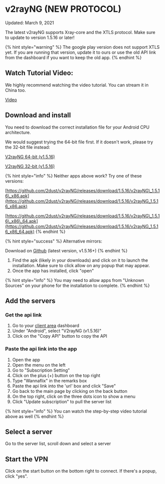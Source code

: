 # v2rayNG \(NEW PROTOCOL\)

Updated: March 9, 2021

The latest v2rayNG supports Xray-core and the XTLS protocol. Make sure to update to version 1.5.16 or later!

{% hint style="warning" %}
The google play version does not support XTLS yet. If you are running that version, update it to ours or use the old API link from the dashboard if you want to keep the old app.
{% endhint %}

## Watch Tutorial Video:

We highly recommend watching the video tutorial. You can stream it in China too.

[Video](https://watch.cloudflarestream.com/7461e3fd68eb477e395064ccdcf6caa8)

## Download and install

You need to download the correct installation file for your Android CPU architecture.

We would suggest trying the 64-bit file first. If it doesn't work, please try the 32-bit file instead:

[V2rayNG 64-bit \(v1.5.16\)](https://wannaflix.com/dl.php?type=d&id=31)

[V2rayNG 32-bit \(v1.5.16\)](https://wannaflix.com/dl.php?type=d&id=32)

{% hint style="info" %}
Neither apps above work? Try one of these versions: 

[https://github.com/2dust/v2rayNG/releases/download/1.5.16/v2rayNG\_1.5.16\_x86.apk](https://github.com/2dust/v2rayNG/releases/download/1.5.16/v2rayNG_1.5.16_x86.apk)

[https://github.com/2dust/v2rayNG/releases/download/1.5.16/v2rayNG\_1.5.16\_x86\_64.apk](https://github.com/2dust/v2rayNG/releases/download/1.5.16/v2rayNG_1.5.16_x86_64.apk)
{% endhint %}

{% hint style="success" %}
Alternative mirrors:

Download on [Github](https://github.com/2dust/v2rayNG/releases) \(latest version, v1.5.16+\)
{% endhint %}

1. Find the apk \(likely in your downloads\) and click on it to launch the installation. Make sure to click allow on any popup that may appear.
2. Once the app has installed, click "open"

{% hint style="info" %}
You may need to allow apps from "Unknown Sources" on your phone for the installation to complete. 
{% endhint %}

## Add the servers

### Get the api link

1. Go to your [client area](https://wannaflix.com/clientarea.php) dashboard
2. Under "Android", select "V2rayNG \(v1.5.16\)"
3. Click on the "Copy API" button to copy the API

### Paste the api link into the app

1. Open the app 
2. Open the menu on the left
3. Go to "Subscription Setting"
4. Click on the plus \(+\) button on the top right
5. Type "Wannaflix" in the remarks box
6. Paste the api link into the 'url' box and click "Save"
7. Go back to the main page by clicking on the back button
8. On the top right, click on the three dots icon to show a menu
9. Click "Update subscription" to pull the server list

{% hint style="info" %}
You can watch the step-by-step video tutorial above as well
{% endhint %}

## Select a server

Go to the server list, scroll down and select a server 

## Start the VPN

Click on the start button on the bottom right to connect. If there's a popup, click "yes".

